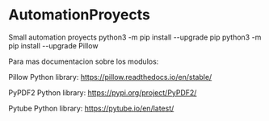 # AutomationProyects
Small automation proyects
python3 -m pip install --upgrade pip
python3 -m pip install --upgrade Pillow


Para mas documentacion sobre los modulos:

Pillow Python library:
https://pillow.readthedocs.io/en/stable/

PyPDF2 Python library:
https://pypi.org/project/PyPDF2/

Pytube Python library:
https://pytube.io/en/latest/